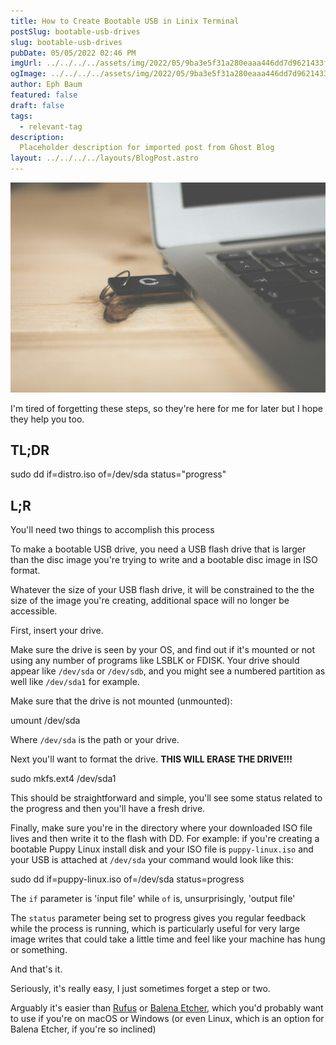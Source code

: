 ```yaml
---
title: How to Create Bootable USB in Linix Terminal
postSlug: bootable-usb-drives
slug: bootable-usb-drives
pubDate: 05/05/2022 02:46 PM
imgUrl: ../../../../assets/img/2022/05/9ba3e5f31a280eaaa446dd7d9621433fec1e3742.jpeg
ogImage: ../../../../assets/img/2022/05/9ba3e5f31a280eaaa446dd7d9621433fec1e3742.jpeg
author: Eph Baum
featured: false
draft: false
tags:
  - relevant-tag
description:
  Placeholder description for imported post from Ghost Blog
layout: ../../../../layouts/BlogPost.astro
---
```


![Featured Image](../../../../assets/img/2022/05/9ba3e5f31a280eaaa446dd7d9621433fec1e3742.jpeg)

I'm tired of forgetting these steps, so they're here for me for later but I hope they help you too.

TL;DR
-----

sudo dd if=distro.iso of=/dev/sda status="progress"

L;R
---

You'll need two things to accomplish this process

To make a bootable USB drive, you need a USB flash drive that is larger than the disc image you're trying to write and a bootable disc image in ISO format.

Whatever the size of your USB flash drive, it will be constrained to the the size of the image you're creating, additional space will no longer be accessible.

First, insert your drive.

Make sure the drive is seen by your OS, and find out if it's mounted or not using any number of programs like LSBLK or FDISK. Your drive should appear like `/dev/sda` or `/dev/sdb`, and you might see a numbered partition as well like `/dev/sda1` for example.

Make sure that the drive is not mounted (unmounted):

umount /dev/sda

Where `/dev/sda` is the path or your drive.

Next you'll want to format the drive. **THIS WILL ERASE THE DRIVE!!!**

sudo mkfs.ext4 /dev/sda1

This should be straightforward and simple, you'll see some status related to the progress and then you'll have a fresh drive.

Finally, make sure you're in the directory where your downloaded ISO file lives and then write it to the flash with DD. For example: if you're creating a bootable Puppy Linux install disk and your ISO file is `puppy-linux.iso` and your USB is attached at `/dev/sda` your command would look like this:

sudo dd if=puppy-linux.iso of=/dev/sda status=progress

The `if` parameter is 'input file' while `of` is, unsurprisingly, 'output file'

The `status` parameter being set to progress gives you regular feedback while the process is running, which is particularly useful for very large image writes that could take a little time and feel like your machine has hung or something.

And that's it.

Seriously, it's really easy, I just sometimes forget a step or two.

Arguably it's easier than [Rufus](https://rufus.ie/) or [Balena Etcher](https://www.balena.io/etcher/), which you'd probably want to use if you're on macOS or Windows (or even Linux, which is an option for Balena Etcher, if you're so inclined)
